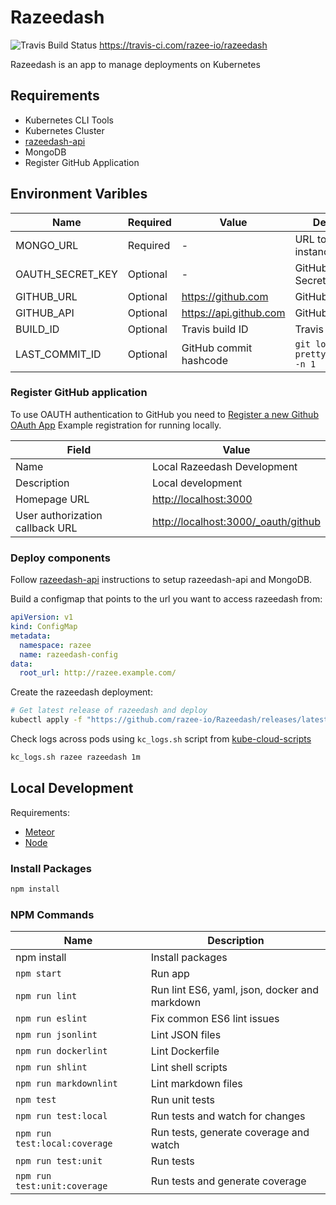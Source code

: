 # Razeedash

![Travis Build Status](https://api.travis-ci.com/razee-io/Razeedash.svg?branch=master)
<https://travis-ci.com/razee-io/razeedash>

Razeedash is an app to manage deployments on Kubernetes

## Requirements

- Kubernetes CLI Tools
- Kubernetes Cluster
- [razeedash-api](https://github.com/razee-io/razeedash-api)
- MongoDB
- Register GitHub Application

## Environment Varibles

| Name             | Required | Value                    | Description |
| ----             | -------- | -----                    | ----------- |
| MONGO_URL        | Required | -                        | URL to your mongo instance |
| OAUTH_SECRET_KEY | Optional | -                        | GitHub OAuth Secret Key |
| GITHUB_URL       | Optional | <https://github.com>     | GitHub URL |
| GITHUB_API       | Optional | <https://api.github.com> | GitHub API URL |
| BUILD_ID         | Optional | Travis build ID          | Travis Build ID |
| LAST_COMMIT_ID   | Optional | GitHub commit hashcode   | `git log --pretty=format:'%h' -n 1` |

### Register GitHub application

To use OAUTH authentication to GitHub you need to [Register a new Github OAuth App](https://github.com/settings/applications/new)
Example registration for running locally.

| Field | Value |
| ----- | ----- |
| Name | Local Razeedash Development |
| Description | Local development |
| Homepage URL | <http://localhost:3000> |
| User authorization callback URL | <http://localhost:3000/_oauth/github> |

### Deploy components

Follow [razeedash-api](https://github.com/razee-io/razeedash-api) instructions
to setup razeedash-api and MongoDB.

Build a configmap that points to the url you want to access razeedash from:
```yaml
apiVersion: v1
kind: ConfigMap
metadata:
  namespace: razee
  name: razeedash-config
data:
  root_url: http://razee.example.com/
```

Create the razeedash deployment:
```bash
# Get latest release of razeedash and deploy
kubectl apply -f "https://github.com/razee-io/Razeedash/releases/latest/download/resource.yaml"
```

Check logs across pods using `kc_logs.sh` script from
[kube-cloud-scripts](https://github.com/razee-io/kube-cloud-scripts)

```bash
kc_logs.sh razee razeedash 1m
```


## Local Development

Requirements:

- [Meteor](https://www.meteor.com/install)
- [Node](https://nodejs.org/en/)

### Install Packages

```bash
npm install
```

### NPM Commands

| Name                          | Description |
| ----                          | ----------- |
| npm install                   | Install packages |
| `npm start`                   | Run app |
| `npm run lint`                | Run lint ES6, yaml, json, docker and markdown|
| `npm run eslint`              | Fix common ES6 lint issues |
| `npm run jsonlint`            | Lint JSON files |
| `npm run dockerlint`          | Lint Dockerfile |
| `npm run shlint`              | Lint shell scripts |
| `npm run markdownlint`        | Lint markdown files |
| `npm test`                    | Run unit tests |
| `npm run test:local`          | Run tests and watch for changes |
| `npm run test:local:coverage` | Run tests, generate coverage and watch |
| `npm run test:unit`           | Run tests |
| `npm run test:unit:coverage`  | Run tests and generate coverage |
